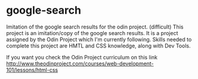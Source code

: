 # google-search
Imitation of the google search results for the odin project. (difficult)
This project is an imitation/copy of the google search results. It is a project assigned by the Odin Project which I'm currently following.
Skills needed to complete this project are HMTL and CSS knowledge, along with Dev Tools.

If you want you check the Odin Project curriculum on this link http://www.theodinproject.com/courses/web-development-101/lessons/html-css
